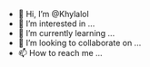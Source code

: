 - 👋 Hi, I’m @Khylalol
- 👀 I’m interested in ...
- 🌱 I’m currently learning ...
- 💞️ I’m looking to collaborate on ...
- 📫 How to reach me ...

<!---
Khylalol/Khylalol is a ✨ special ✨ repository because its `README.md` (this file) appears on your GitHub profile.
You can click the Preview link to take a look at your changes.
--->
